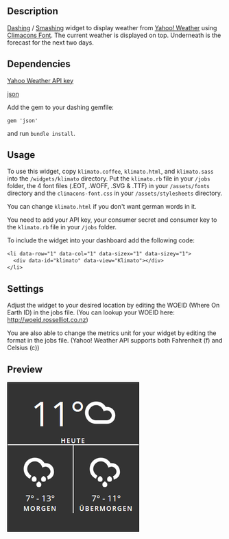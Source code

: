 ## Description

[Dashing](http://shopify.github.com/dashing) / [Smashing](https://github.com/Smashing) widget to display weather from [Yahoo! Weather](http://developer.yahoo.com/weather/) using [Climacons Font](http://adamwhitcroft.com/climacons/font/). The current weather is displayed on top. Underneath is the forecast for the next two days.

## Dependencies

[Yahoo Weather API key](https://developer.yahoo.com/weather/)

[json](http://rubygems.org/gems/json)

Add the gem to your dashing gemfile:

    gem 'json'

and run `bundle install`.

## Usage

To use this widget, copy `klimato.coffee`, `klimato.html`, and `klimato.sass` into the `/widgets/klimato` directory. Put the `klimato.rb` file in your `/jobs` folder, the 4 font files (.EOT, .WOFF, .SVG & .TTF) in your `/assets/fonts` directory and the `climacons-font.css` in your `/assets/stylesheets` directory.

You can change `klimato.html` if you don't want german words in it.

You need to add your API key, your consumer secret and consumer key to the `klimato.rb` file in your `/jobs` folder.


To include the widget into your dashboard add the following code:

    <li data-row="1" data-col="1" data-sizex="1" data-sizey="1">
      <div data-id="klimato" data-view="Klimato"></div>
    </li>

## Settings

Adjust the widget to your desired location by editing the WOEID (Where On Earth ID) in the jobs file. (You can lookup your WOEID here: http://woeid.rosselliot.co.nz)

You are also able to change the metrics unit for your widget by editing the format in the jobs file. (Yahoo! Weather API supports both Fahrenheit (f) and Celsius (c))

## Preview

![preview](images/preview.png)

